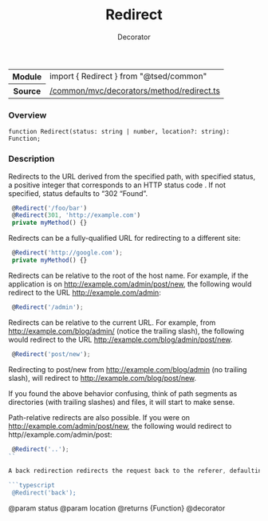 
<header class="symbol-info-header"><h1 id="redirect">Redirect</h1><label class="symbol-info-type-label decorator">Decorator</label></header>
<!-- summary -->
<section class="symbol-info"><table class="is-full-width"><tbody><tr><th>Module</th><td><div class="lang-typescript"><span class="token keyword">import</span> { Redirect }&nbsp;<span class="token keyword">from</span>&nbsp;<span class="token string">"@tsed/common"</span></div></td></tr><tr><th>Source</th><td><a href="https://github.com/Romakita/ts-express-decorators/blob/v4.16.0/src//common/mvc/decorators/method/redirect.ts#L0-L0">/common/mvc/decorators/method/redirect.ts</a></td></tr></tbody></table></section>
<!-- overview -->


### Overview


<pre><code class="typescript-lang ">function <span class="token function">Redirect</span><span class="token punctuation">(</span>status<span class="token punctuation">:</span> <span class="token keyword">string</span> | <span class="token keyword">number</span><span class="token punctuation">,</span> location?<span class="token punctuation">:</span> <span class="token keyword">string</span><span class="token punctuation">)</span><span class="token punctuation">:</span> Function<span class="token punctuation">;</span></code></pre>


<!-- Parameters -->

<!-- Description -->


### Description

Redirects to the URL derived from the specified path, with specified status, a positive integer that corresponds to an HTTP status code . If not specified, status defaults to “302 “Found”.

```typescript
 @Redirect('/foo/bar')
 @Redirect(301, 'http://example.com')
 private myMethod() {}
```
Redirects can be a fully-qualified URL for redirecting to a different site:

```typescript
 @Redirect('http://google.com');
 private myMethod() {}
```

Redirects can be relative to the root of the host name. For example, if the application is on http://example.com/admin/post/new, the following would redirect to the URL http://example.com/admin:

```typescript
 @Redirect('/admin');
```
Redirects can be relative to the current URL. For example, from http://example.com/blog/admin/ (notice the trailing slash), the following would redirect to the URL http://example.com/blog/admin/post/new.

```typescript
 @Redirect('post/new');
```

Redirecting to post/new from http://example.com/blog/admin (no trailing slash), will redirect to http://example.com/blog/post/new.

If you found the above behavior confusing, think of path segments as directories (with trailing slashes) and files, it will start to make sense.

Path-relative redirects are also possible. If you were on http://example.com/admin/post/new, the following would redirect to http//example.com/admin/post:

```typescript
 @Redirect('..');
``

A back redirection redirects the request back to the referer, defaulting to / when the referer is missing.

```typescript
 @Redirect('back');
```

@param status
@param location
@returns {Function}
@decorator

<!-- Members -->

